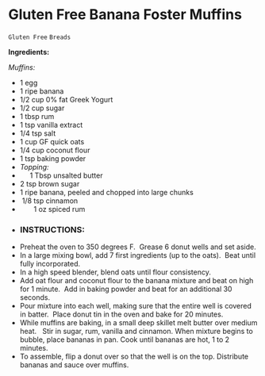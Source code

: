 # Gluten Free Banana Foster Muffins

`Gluten Free` `Breads`

**Ingredients:**

_Muffins:_

- 1 egg
- 1 ripe banana
- 1/2 cup 0% fat Greek Yogurt
- 1/2 cup sugar 
- 1 tbsp rum 
- 1 tsp vanilla extract
- 1/4 tsp salt
- 1 cup GF quick oats
- 1/4 cup coconut flour
- 1 tsp baking powder
- _Topping:_
-      1 Tbsp unsalted butter
- 2 tsp brown sugar
- 1 ripe banana, peeled and chopped into large chunks
-  1/8 tsp cinnamon
-        1 oz spiced rum 
- ### INSTRUCTIONS:
- Preheat the oven to 350 degrees F.  Grease 6 donut wells and set aside.
- In a large mixing bowl, add 7 first ingredients (up to the oats).  Beat until fully incorporated.
- In a high speed blender, blend oats until flour consistency.
- Add oat flour and coconut flour to the banana mixture and beat on high for 1 minute.  Add in baking powder and beat for an additional 30 seconds.
- Pour mixture into each well, making sure that the entire well is covered in batter.  Place donut tin in the oven and bake for 20 minutes.
- While muffins are baking, in a small deep skillet melt butter over medium heat.   Stir in sugar, rum, vanilla and cinnamon. When mixture begins to bubble, place bananas in pan. Cook until bananas are hot, 1 to 2 minutes.
- To assemble, flip a donut over so that the well is on the top. Distribute bananas and sauce over muffins. 
